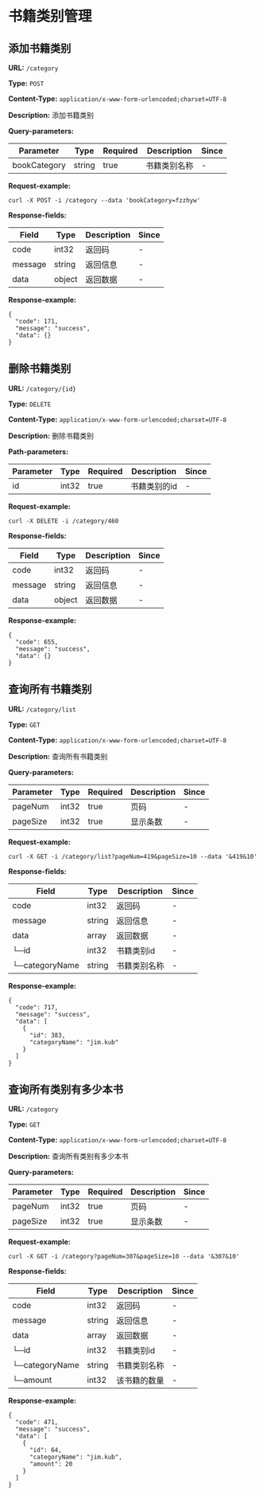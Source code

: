 
# 书籍类别管理
## 添加书籍类别

**URL:** `/category`

**Type:** `POST`


**Content-Type:** `application/x-www-form-urlencoded;charset=UTF-8`

**Description:** 添加书籍类别



**Query-parameters:**

| Parameter | Type | Required | Description | Since |
|-----------|------|----------|-------------|-------|
|bookCategory|string|true|书籍类别名称|-|


**Request-example:**
```
curl -X POST -i /category --data 'bookCategory=fzzhyw'
```

**Response-fields:**

| Field | Type | Description | Since |
|-------|------|-------------|-------|
|code|int32|返回码|-|
|message|string|返回信息|-|
|data|object|返回数据|-|

**Response-example:**
```
{
  "code": 171,
  "message": "success",
  "data": {}
}
```

## 删除书籍类别

**URL:** `/category/{id}`

**Type:** `DELETE`


**Content-Type:** `application/x-www-form-urlencoded;charset=UTF-8`

**Description:** 删除书籍类别


**Path-parameters:**

| Parameter | Type | Required | Description | Since |
|-----------|------|----------|-------------|-------|
|id|int32|true|书籍类别的id|-|



**Request-example:**
```
curl -X DELETE -i /category/460
```

**Response-fields:**

| Field | Type | Description | Since |
|-------|------|-------------|-------|
|code|int32|返回码|-|
|message|string|返回信息|-|
|data|object|返回数据|-|

**Response-example:**
```
{
  "code": 655,
  "message": "success",
  "data": {}
}
```

## 查询所有书籍类别

**URL:** `/category/list`

**Type:** `GET`


**Content-Type:** `application/x-www-form-urlencoded;charset=UTF-8`

**Description:** 查询所有书籍类别



**Query-parameters:**

| Parameter | Type | Required | Description | Since |
|-----------|------|----------|-------------|-------|
|pageNum|int32|true|页码|-|
|pageSize|int32|true|显示条数|-|


**Request-example:**
```
curl -X GET -i /category/list?pageNum=419&pageSize=10 --data '&419&10'
```

**Response-fields:**

| Field | Type | Description | Since |
|-------|------|-------------|-------|
|code|int32|返回码|-|
|message|string|返回信息|-|
|data|array|返回数据|-|
|└─id|int32|书籍类别id|-|
|└─categoryName|string|书籍类别名称|-|

**Response-example:**
```
{
  "code": 717,
  "message": "success",
  "data": [
    {
      "id": 383,
      "categoryName": "jim.kub"
    }
  ]
}
```

## 查询所有类别有多少本书

**URL:** `/category`

**Type:** `GET`


**Content-Type:** `application/x-www-form-urlencoded;charset=UTF-8`

**Description:** 查询所有类别有多少本书



**Query-parameters:**

| Parameter | Type | Required | Description | Since |
|-----------|------|----------|-------------|-------|
|pageNum|int32|true|页码|-|
|pageSize|int32|true|显示条数|-|


**Request-example:**
```
curl -X GET -i /category?pageNum=307&pageSize=10 --data '&307&10'
```

**Response-fields:**

| Field | Type | Description | Since |
|-------|------|-------------|-------|
|code|int32|返回码|-|
|message|string|返回信息|-|
|data|array|返回数据|-|
|└─id|int32|书籍类别id|-|
|└─categoryName|string|书籍类别名称|-|
|└─amount|int32|该书籍的数量|-|

**Response-example:**
```
{
  "code": 471,
  "message": "success",
  "data": [
    {
      "id": 64,
      "categoryName": "jim.kub",
      "amount": 20
    }
  ]
}
```

